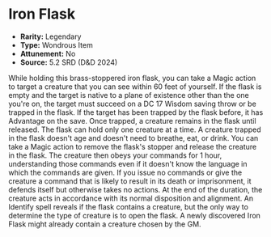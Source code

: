 # Iron Flask

- **Rarity:** Legendary
- **Type:** Wondrous Item
- **Attunement:** No
- **Source:** 5.2 SRD (D&D 2024)

While holding this brass-stoppered iron flask, you can take a Magic action to target a creature that you can see within 60 feet of yourself. If the flask is empty and the target is native to a plane of existence other than the one you're on, the target must succeed on a DC 17 Wisdom saving throw or be trapped in the flask. If the target has been trapped by the flask before, it has Advantage on the save. Once trapped, a creature remains in the flask until released. The flask can hold only one creature at a time. A creature trapped in the flask doesn't age and doesn't need to breathe, eat, or drink. You can take a Magic action to remove the flask's stopper and release the creature in the flask. The creature then obeys your commands for 1 hour, understanding those commands even if it doesn't know the language in which the commands are given. If you issue no commands or give the creature a command that is likely to result in its death or imprisonment, it defends itself but otherwise takes no actions. At the end of the duration, the creature acts in accordance with its normal disposition and alignment. An Identify spell reveals if the flask contains a creature, but the only way to determine the type of creature is to open the flask. A newly discovered Iron Flask might already contain a creature chosen by the GM.
